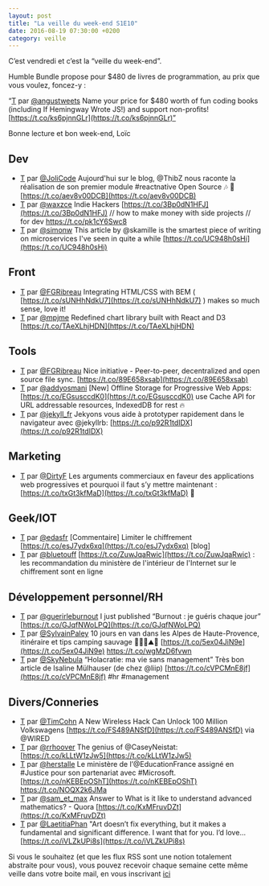 ```yaml
---
layout: post
title: "La veille du week-end S1E10"
date: 2016-08-19 07:30:00 +0200
category: veille
---
```

C’est vendredi et c’est la “veille du week-end”.

Humble Bundle propose pour $480 de livres de programmation, au prix que vous voulez, foncez-y :

“[T](http://twitter.com/angustweets/status/765976016191823872) par [@angustweets](https://twitter.com/angustweets) Name your price for $480 worth of fun coding books (including If Hemingway Wrote JS!) and support non-profits!  [https://t.co/ks6pjnnGLr](https://t.co/ks6pjnnGLr)”


Bonne lecture et bon week-end, Loïc

## Dev
- [T](http://twitter.com/JoliCode/status/763665784145055744) par [@JoliCode](https://twitter.com/JoliCode) Aujourd'hui sur le blog, @ThibZ nous raconte la réalisation de son premier module #reactnative Open Source 🎶 📱 [https://t.co/aev8v00DCB](https://t.co/aev8v00DCB)
- [T](http://twitter.com/waxzce/status/764052573145829377) par [@waxzce](https://twitter.com/waxzce) Indie Hackers [https://t.co/3Bp0dN1HFJ](https://t.co/3Bp0dN1HFJ) // how to make money with side projects // for dev https://t.co/pk1cY6Swc8
- [T](http://twitter.com/simonw/status/765019722517614593) par [@simonw](https://twitter.com/simonw) This article by @skamille is the smartest piece of writing on microservices I've seen in quite a while [https://t.co/UC948h0sHi](https://t.co/UC948h0sHi)


## Front
- [T](http://twitter.com/FGRibreau/status/763827515907510272) par [@FGRibreau](https://twitter.com/FGRibreau) Integrating HTML/CSS with BEM ( [https://t.co/sUNHhNdkU7](https://t.co/sUNHhNdkU7) ) makes so much sense, love it!
- [T](http://twitter.com/mpjme/status/764869666221199361) par [@mpjme](https://twitter.com/mpjme) Redefined chart library built with React and D3 [https://t.co/TAeXLhjHDN](https://t.co/TAeXLhjHDN)


## Tools
- [T](http://twitter.com/FGRibreau/status/763984459393699840) par [@FGRibreau](https://twitter.com/FGRibreau) Nice initiative - Peer-to-peer, decentralized and open source file sync. [https://t.co/89E658xsab](https://t.co/89E658xsab)
- [T](http://twitter.com/addyosmani/status/765556233956757505) par [@addyosmani](https://twitter.com/addyosmani) [New] Offline Storage for Progressive Web Apps: [https://t.co/EGsusccdK0](https://t.co/EGsusccdK0) use Cache API for URL addressable resources, IndexedDB for rest  🔥
- [T](http://twitter.com/jekyll_fr/status/766018324039884801) par [@jekyll_fr](https://twitter.com/jekyll_fr) Jekyons vous aide à prototyper rapidement dans le navigateur avec @jekyllrb: [https://t.co/p92R1tdIDX](https://t.co/p92R1tdIDX)


## Marketing
- [T](http://twitter.com/DirtyF/status/763247045662633985) par [@DirtyF](https://twitter.com/DirtyF) Les arguments commerciaux en faveur des applications web progressives et pourquoi il faut s’y mettre maintenant : [https://t.co/txGt3kfMaD](https://t.co/txGt3kfMaD)  📱


## Geek/IOT
- [T](http://twitter.com/edasfr/status/764190250419625985) par [@edasfr](https://twitter.com/edasfr) [Commentaire] Limiter le chiffrement [https://t.co/esJ7ydx6xq](https://t.co/esJ7ydx6xq) [blog]
- [T](http://twitter.com/bluetouff/status/764174161472266241) par [@bluetouff](https://twitter.com/bluetouff) [https://t.co/ZuwJqaRwic](https://t.co/ZuwJqaRwic) : les recommandation du ministère de l'intérieur de l'Internet sur le chiffrement sont en ligne


## Développement personnel/RH
- [T](http://twitter.com/guerirleburnout/status/763820696988487681) par [@guerirleburnout](https://twitter.com/guerirleburnout) I just published “Burnout : je guéris chaque jour” [https://t.co/GJqfNWoLPQ](https://t.co/GJqfNWoLPQ)
- [T](http://twitter.com/SylvainPaley/status/764767724971102208) par [@SylvainPaley](https://twitter.com/SylvainPaley) 10 jours en van dans les Alpes de Haute-Provence, itinéraire et tips camping sauvage 🐐🚐🌲⛰️🌅 [https://t.co/5ex04JiN9e](https://t.co/5ex04JiN9e) https://t.co/wgMzD6fvwn
- [T](http://twitter.com/SkyNebula/status/765516874314616832) par [@SkyNebula](https://twitter.com/SkyNebula) “Holacratie: ma vie sans management” Très bon article de Isaline Mülhauser (de chez @liip) [https://t.co/cVPCMnE8jf](https://t.co/cVPCMnE8jf) #hr #management


## Divers/Conneries
- [T](http://twitter.com/TimCohn/status/763857463590293504) par [@TimCohn](https://twitter.com/TimCohn) A New Wireless Hack Can Unlock 100 Million Volkswagens [https://t.co/FS489ANSfD](https://t.co/FS489ANSfD) via @WIRED
- [T](http://twitter.com/rrhoover/status/763946768333574145) par [@rrhoover](https://twitter.com/rrhoover) The genius of @CaseyNeistat: [https://t.co/kLLtW1zJw5](https://t.co/kLLtW1zJw5)
- [T](http://twitter.com/herstalle/status/763857057099444224) par [@herstalle](https://twitter.com/herstalle) Le ministère de l’@EducationFrance assigné en #Justice pour son partenariat avec #Microsoft. [https://t.co/nKEBEpOShT](https://t.co/nKEBEpOShT) https://t.co/NOQX2k6JMa
- [T](http://twitter.com/sam_et_max/status/764888059821297664) par [@sam_et_max](https://twitter.com/sam_et_max) Answer to What is it like to understand advanced mathematics? - Quora [https://t.co/KxMFruvDZt](https://t.co/KxMFruvDZt)
- [T](http://twitter.com/LaetitiaPhan/status/765814855085527040) par [@LaetitiaPhan](https://twitter.com/LaetitiaPhan) "Art doesn’t fix everything, but it makes a fundamental and significant difference. I want that for you. I’d love... [https://t.co/iVLZkUPi8s](https://t.co/iVLZkUPi8s)

Si vous le souhaitez (et que les flux RSS sont une notion totalement abstraite pour vous), vous pouvez recevoir chaque semaine cette même veille dans votre boite mail, en vous inscrivant [ici](/newsletter.html)
